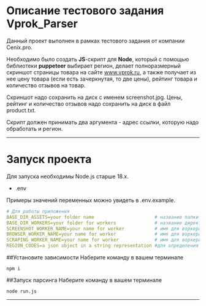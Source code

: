 # Описание тестового задания Vprok_Parser

Данный проект выполнен в рамках тестового задания от компании Cenix.pro. 

Необходимо было создать __JS__-скрипт для __Node__, который с помощью библиотеки __puppeteer__ выбирает регион, делает полноразмерный скриншот страницы товара на сайте www.vprok.ru, а также получает из нее цену товара (если есть зачеркнутая, то две цены), рейтинг товара и количество отзывов на товар.

Скриншот надо сохранить на диск с именем screenshot.jpg.
Цены, рейтинг и количество отзывов надо сохранить на диск в файл product.txt.

Скрипт должен принимать два аргумента - адрес ссылки, которую надо обработать и регион.

***

# Запуск проекта

Для запуска необходимы Node.js старше 18.x. 

- .env

Примеры значений переменных можно увидеть в .env.example.

```yaml
# Для работы приложения
BASE_DIR_ASSETS=your folder name                      # название папки куда будут сохраняться скриншоты и файлы с рписанием товара
BASE_DIR_WORKERS=your folder for workers              # название директории с файлами воркеров
SCREENSHOT_WORKER_NAME=your name for worker           # имя для воркера делающего скриншоты
BROWSER_WORKER_NAME=your name for worker              # имя для воркера отвечающего за браузер
SCRAPING_WORKER_NAME=your name for worker             # имя для воркера собирающего данные со страницы
REGION_CODES=a json object in a string representation #для определения кода региона "{"MOSCOW": {"name": "Москва и область", "code": 1}"
```
##Установите зависимости
Наберите команду в вашем терминале 
```
npm i
```

##Запуск парсинга
Наберите команду в вашем терминале 
```
node run.js
```
***